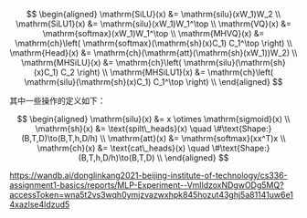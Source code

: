 $$
\begin{aligned}
\mathrm{SiLU}(x) &= \mathrm{silu}(xW_1)W_2 \\
\mathrm{SiLU1}(x) &= \mathrm{silu}(xW_1)W_1^\top \\
\mathrm{VQ}(x) &= \mathrm{softmax}(xW_1)W_1^\top \\
\mathrm{MHVQ}(x) &= \mathrm{ch}\left(
    \mathrm{softmax}(\mathrm{sh}(x)C_1) C_1^\top
\right) \\
\mathrm{Head}(x) &= \mathrm{ch}(\mathrm{att}(\mathrm{sh}(xW_1))W_2) \\
\mathrm{MHSiLU}(x) &= \mathrm{ch}\left(
    \mathrm{silu}(\mathrm{sh}(x)C_1) C_2
\right) \\
\mathrm{MHSiLU1}(x) &= \mathrm{ch}\left(
    \mathrm{silu}(\mathrm{sh}(x)C_1) C_1^\top
\right) \\
\end{aligned}
$$

其中一些操作的定义如下：

$$
\begin{aligned}
\mathrm{silu}(x) &= x \otimes \mathrm{sigmoid}(x) \\
\mathrm{sh}(x) &= \text{spilt\_heads}(x) \quad \#\text{Shape:} (B,T,D)\to(B,T,h,D/h) \\
\mathrm{att}(x) &= \mathrm{softmax}(xx^T)x \\
\mathrm{ch}(x) &= \text{cat\_heads}(x) \quad \#\text{Shape:} (B,T,h,D/h)\to(B,T,D) \\
\end{aligned}
$$


https://wandb.ai/donglinkang2021-beijing-institute-of-technology/cs336-assignment1-basics/reports/MLP-Experiment--VmlldzoxNDgwODg5MQ?accessToken=wna5t2vs3wqh0ymjzvazwxhpk845hozut43ghj5a81141uw6e14xazlse4ldzud5